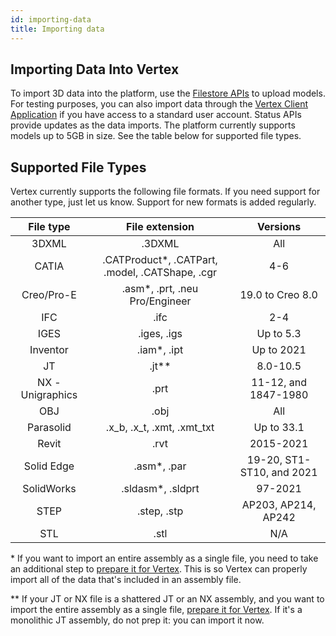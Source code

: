 ```yaml
---
id: importing-data
title: Importing data
---
```


## Importing Data Into Vertex

To import 3D data into the platform, use the [Filestore APIs](/api/beta#/filestore) to upload models.
For testing purposes, you can also import data through the [Vertex Client Application](https://app.vertexvis.com/) if
you have access to a standard user account.
Status APIs provide updates as the data imports.
The platform currently supports models up to 5GB in size.
See the table below for supported file types.

## Supported File Types

Vertex currently supports the following file formats.
If you need support for another type, just let us know.
Support for new formats is added regularly.

|    File type     |                  File extension                  |         Versions          |
| :--------------: | :----------------------------------------------: | :-----------------------: |
|      3DXML       |                      .3DXML                      |            All            |
|      CATIA       | .CATProduct\*, .CATPart, .model, .CATShape, .cgr |            4-6            |
|    Creo/Pro-E    |         .asm\*, .prt, .neu Pro/Engineer          |     19.0 to Creo 8.0      |
|       IFC        |                       .ifc                       |            2-4            |
|       IGES       |                   .iges, .igs                    |         Up to 5.3         |
|     Inventor     |                   .iam\*, .ipt                   |        Up to 2021         |
|        JT        |                     .jt\*\*                      |         8.0-10.5          |
| NX - Unigraphics |                       .prt                       |   11-12, and 1847-1980    |
|       OBJ        |                       .obj                       |            All            |
|    Parasolid     |            .x_b, .x_t, .xmt, .xmt_txt            |        Up to 33.1         |
|      Revit       |                       .rvt                       |         2015-2021         |
|    Solid Edge    |                   .asm\*, .par                   | 19-20, ST1-ST10, and 2021 |
|    SolidWorks    |                .sldasm\*, .sldprt                |          97-2021          |
|       STEP       |                   .step, .stp                    |    AP203, AP214, AP242    |
|       STL        |                       .stl                       |            N/A            |

\* If you want to import an entire assembly as a single file, you need to take an additional step to [prepare it for Vertex](https://help.vertexvis.com/hc/en-us/articles/360014163734). This is so Vertex can properly import all of the data that's included in an assembly file.

\*\* If your JT or NX file is a shattered JT or an NX assembly, and you want to import the entire assembly as a single file, [prepare it for Vertex](https://help.vertexvis.com/hc/en-us/articles/360014163734). If it's a monolithic JT assembly, do not prep it: you can import it now.
